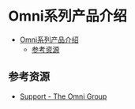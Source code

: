 # Omni系列产品介绍

<!--ts-->
* [Omni系列产品介绍](#omni系列产品介绍)
   * [参考资源](#参考资源)

<!-- Created by https://github.com/ekalinin/github-markdown-toc -->
<!-- Added by: runner, at: Sat Jul 16 16:34:45 UTC 2022 -->

<!--te-->

## 参考资源

- [Support - The Omni Group](https://support.omnigroup.com/manuals/)